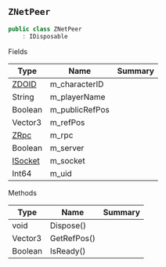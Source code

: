## `ZNetPeer`

```csharp
public class ZNetPeer
    : IDisposable

```

Fields

| Type | Name | Summary | 
| --- | --- | --- | 
| [ZDOID](./ZDOID.md) | m_characterID |  | 
| String | m_playerName |  | 
| Boolean | m_publicRefPos |  | 
| Vector3 | m_refPos |  | 
| [ZRpc](./ZRpc.md) | m_rpc |  | 
| Boolean | m_server |  | 
| [ISocket](./ISocket.md) | m_socket |  | 
| Int64 | m_uid |  | 


Methods

| Type | Name | Summary | 
| --- | --- | --- | 
| void | Dispose() |  | 
| Vector3 | GetRefPos() |  | 
| Boolean | IsReady() |  | 



